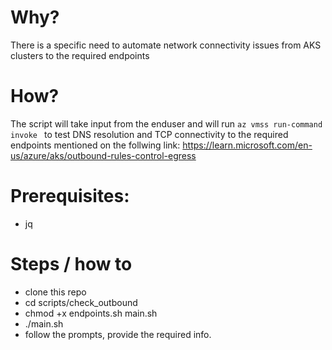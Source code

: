 # Why?
There is a specific need to automate network connectivity issues from AKS clusters to the required endpoints

# How?
The script will take input from the enduser and will run `az vmss run-command invoke ` to test DNS resolution and TCP connectivity to the required endpoints
mentioned on the follwing link:
https://learn.microsoft.com/en-us/azure/aks/outbound-rules-control-egress


# Prerequisites:
- jq

# Steps / how to
- clone this repo
- cd scripts/check_outbound
- chmod +x endpoints.sh main.sh
- ./main.sh
- follow the prompts, provide the required info.
